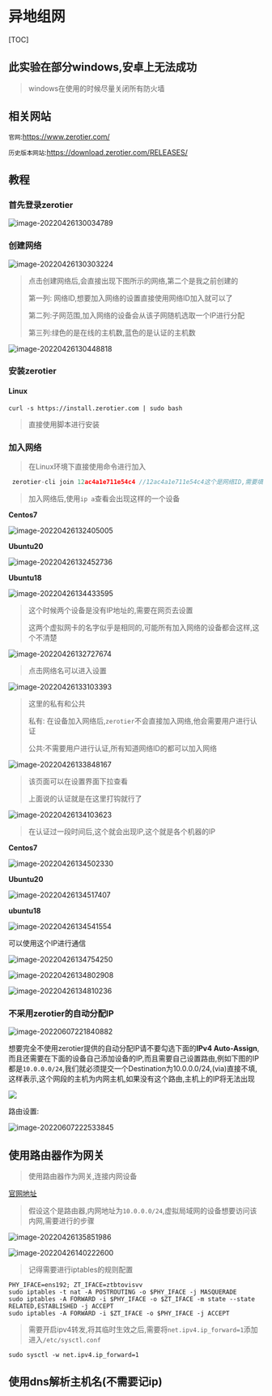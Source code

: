 # 异地组网

[TOC]



## 此实验在部分windows,安卓上无法成功

> windows在使用的时候尽量关闭所有防火墙

## 相关网站

`官网`:https://www.zerotier.com/

`历史版本网站`:https://download.zerotier.com/RELEASES/



## 教程

### 首先登录zerotier

![image-20220426130034789](https://cdn.jsdelivr.net/gh/2822132073/image/image-20220426130034789.png)

### 创建网络

![image-20220426130303224](https://cdn.jsdelivr.net/gh/2822132073/image/image-20220426130303224.png)

> 点击创建网络后,会直接出现下图所示的网络,第二个是我之前创建的
>
> 第一列: 网络ID,想要加入网络的设置直接使用网络ID加入就可以了
>
> 第二列:子网范围,加入网络的设备会从该子网随机选取一个IP进行分配
>
> 第三列:绿色的是在线的主机数,蓝色的是认证的主机数

![image-20220426130448818](https://cdn.jsdelivr.net/gh/2822132073/image/image-20220426130448818.png)



### 安装zerotier

#### Linux

```shell
curl -s https://install.zerotier.com | sudo bash
```

> 直接使用脚本进行安装



### 加入网络

> 在Linux环境下直接使用命令进行加入

```c
 zerotier-cli join 12ac4a1e711e54c4 //12ac4a1e711e54c4这个是网络ID,需要填自己的
```

> 加入网络后,使用`ip a`查看会出现这样的一个设备

**Centos7**

![image-20220426132405005](https://cdn.jsdelivr.net/gh/2822132073/image/image-20220426132405005.png)

**Ubuntu20**

![image-20220426132452736](https://cdn.jsdelivr.net/gh/2822132073/image/image-20220426132452736.png)

**Ubuntu18**

![image-20220426134433595](https://cdn.jsdelivr.net/gh/2822132073/image/image-20220426134433595.png)


> 这个时候两个设备是没有IP地址的,需要在网页去设置
>
> 
>
> 这两个虚拟网卡的名字似乎是相同的,可能所有加入网络的设备都会这样,这个不清楚

![image-20220426132727674](https://cdn.jsdelivr.net/gh/2822132073/image/image-20220426132727674.png)

> 点击网络名可以进入设置

![image-20220426133103393](https://cdn.jsdelivr.net/gh/2822132073/image/image-20220426133103393.png)

> 这里的私有和公共
>
> 私有: 在设备加入网络后,`zerotier`不会直接加入网络,他会需要用户进行认证
>
> 公共:不需要用户进行认证,所有知道网络ID的都可以加入网络

![image-20220426133848167](https://cdn.jsdelivr.net/gh/2822132073/image/image-20220426133848167.png)

> 该页面可以在设置界面下拉查看
>
> 上面说的认证就是在这里打钩就行了

![image-20220426134103623](https://cdn.jsdelivr.net/gh/2822132073/image/image-20220426134103623.png)

> 在认证过一段时间后,这个就会出现IP,这个就是各个机器的IP

**Centos7**

![image-20220426134502330](https://cdn.jsdelivr.net/gh/2822132073/image/image-20220426134502330.png)

**Ubuntu20**

![image-20220426134517407](https://cdn.jsdelivr.net/gh/2822132073/image/image-20220426134517407.png)

**ubuntu18**

![image-20220426134541554](https://cdn.jsdelivr.net/gh/2822132073/image/image-20220426134541554.png)



可以使用这个IP进行通信

![image-20220426134754250](https://cdn.jsdelivr.net/gh/2822132073/image/image-20220426134754250.png)

![image-20220426134802908](https://cdn.jsdelivr.net/gh/2822132073/image/image-20220426134802908.png)

![image-20220426134810236](https://cdn.jsdelivr.net/gh/2822132073/image/image-20220426134810236.png)



### 不采用zerotier的自动分配IP

![image-20220607221840882](https://cdn.jsdelivr.net/gh/2822132073/image/image-20220607221840882.png)

想要完全不使用zerotier提供的自动分配IP请不要勾选下面的**IPv4 Auto-Assign**,而且还需要在下面的设备自己添加设备的IP,而且需要自己设置路由,例如下图的IP都是`10.0.0.0/24`,我们就必须提交一个Destination为10.0.0.0/24,(via)直接不填,这样表示,这个网段的主机为内网主机,如果没有这个路由,主机上的IP将无法出现

![](https://cdn.jsdelivr.net/gh/2822132073/image/image-20220607222122436.png)

路由设置:

![image-20220607222533845](https://cdn.jsdelivr.net/gh/2822132073/image/image-20220607222533845.png)



## 使用路由器作为网关

> 使用路由器作为网关,连接内网设备

[官网地址](https://zerotier.atlassian.net/wiki/spaces/SD/pages/224395274/Route+between+ZeroTier+and+Physical+Networks)



> 假设这个是路由器,内网地址为`10.0.0.0/24`,虚拟局域网的设备想要访问该内网,需要进行的步骤

![image-20220426135851986](D:\markdown\other\zerotire.assets\image-20220426135851986.png)

![image-20220426140222600](D:\markdown\other\zerotire.assets\image-20220426140222600.png)


> 记得需要进行iptables的规则配置
```
PHY_IFACE=ens192; ZT_IFACE=ztbtovisvv
sudo iptables -t nat -A POSTROUTING -o $PHY_IFACE -j MASQUERADE
sudo iptables -A FORWARD -i $PHY_IFACE -o $ZT_IFACE -m state --state RELATED,ESTABLISHED -j ACCEPT
sudo iptables -A FORWARD -i $ZT_IFACE -o $PHY_IFACE -j ACCEPT
```

> 需要开启ipv4转发,将其临时生效之后,需要将`net.ipv4.ip_forward=1`添加进入`/etc/sysctl.conf`

```
sudo sysctl -w net.ipv4.ip_forward=1
```



## 使用dns解析主机名(不需要记ip)


